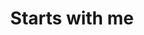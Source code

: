 ---
pid: mx133
title: Starts with me
location_transcription: anywhere, everywhere
coordinates: "[-75.225545178388, 39.952549790569]"
zipcode: '19050'
gen_neighborhood: 
neighborhood: 
outside_phl: 'Lansdowne PA '
age: 
age_range: 
instagram: 
image_file_name: mx_133.jpg
proposal_transcription: |-
  A mirror inspired by Michael Jackson
  Change starts with me.
topic: Person,Music,Uplifting
topic_summary: 0, 0, 0
type: Interactive
keywords_other: 
credit: 
image_labels: 
twitter: Jen_Kares
facebook: 
permalink: "/monuments/mx133/"
layout: item-page
---